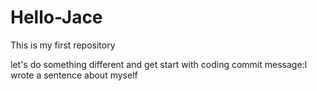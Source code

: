 # Hello-Jace
This is my first repository

let's do something different and get start with coding
commit message:I wrote a sentence about myself
